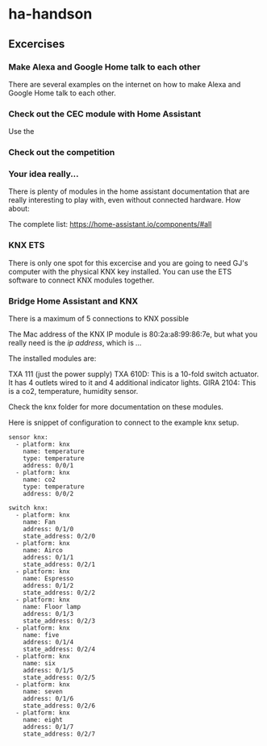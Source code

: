 # ha-handson

## Excercises

### Make Alexa and Google Home talk to each other

There are several examples on the internet on how to make Alexa and Google Home talk to each other. 

### Check out the CEC module with Home Assistant

Use the 

### Check out the competition



### Your idea really...

There is plenty of modules in the home assistant documentation that are really interesting to play with, even without connected hardware. How about:



The complete list: https://home-assistant.io/components/#all

### KNX ETS

There is only one spot for this excercise and you are going to need GJ's computer with the physical KNX key installed. You can use the ETS software to connect KNX modules together.

### Bridge Home Assistant and KNX

There is a maximum of 5 connections to KNX possible

The Mac address of the KNX IP module is 80:2a:a8:99:86:7e, but what you really need is the *ip address*, which is *...*

The installed modules are:
 
TXA 111 (just the power supply)
TXA 610D: This is a 10-fold switch actuator. It has 4 outlets wired to it and 4 additional indicator lights.
GIRA 2104: This is a co2, temperature, humidity sensor.

Check the knx folder for more documentation on these modules.

Here is snippet of configuration to connect to the example knx setup. 

```
sensor knx:                 
  - platform: knx           
    name: temperature       
    type: temperature       
    address: 0/0/1          
  - platform: knx           
    name: co2
    type: temperature       
    address: 0/0/2          

switch knx:                 
  - platform: knx           
    name: Fan               
    address: 0/1/0          
    state_address: 0/2/0    
  - platform: knx           
    name: Airco             
    address: 0/1/1          
    state_address: 0/2/1    
  - platform: knx           
    name: Espresso
    address: 0/1/2          
    state_address: 0/2/2
  - platform: knx           
    name: Floor lamp        
    address: 0/1/3          
    state_address: 0/2/3
  - platform: knx           
    name: five              
    address: 0/1/4          
    state_address: 0/2/4
  - platform: knx           
    name: six               
    address: 0/1/5          
    state_address: 0/2/5
  - platform: knx           
    name: seven             
    address: 0/1/6
    state_address: 0/2/6
  - platform: knx
    name: eight
    address: 0/1/7
    state_address: 0/2/7
```

###
